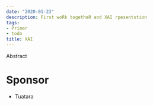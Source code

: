 ```yaml
---
date: "2020-01-23"
description: First woRk togetheR and XAI rpesentstion
tags:
- Primer
- todo
title: XAI
---
```


Abstract


# Sponsor

- Tuatara